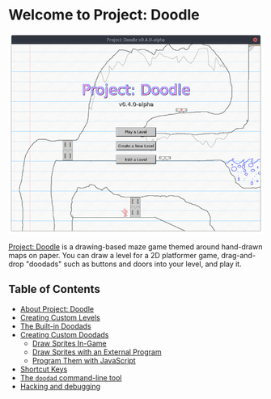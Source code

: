 # Welcome to Project: Doodle

![](images/main-menu.png)

[Project: Doodle](about.md) is a drawing-based maze game themed around hand-drawn
maps on paper. You can draw a level for a 2D platformer game, drag-and-drop
"doodads" such as buttons and doors into your level, and play it.

## Table of Contents

* [About Project: Doodle](about.md)
* [Creating Custom Levels](custom-levels/index.md)
* [The Built-in Doodads](doodads.md)
* [Creating Custom Doodads](custom-doodads/index.md)
    * [Draw Sprites In-Game](custom-doodads/edit-in-game.md)
    * [Draw Sprites with an External Program](custom-doodads/edit-external.md)
    * [Program Them with JavaScript](custom-doodads/scripts.md)
* [Shortcut Keys](hotkeys.md)
* [The `doodad` command-line tool](doodad-tool.md)
* [Hacking and debugging](hacking.md)
